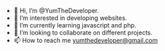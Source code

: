 - 👋 Hi, I’m @YumTheDeveloper.
- 👀 I’m interested in developing websites. 
- 🌱 I’m currently learning javascript and php.
- 💞️ I’m looking to collaborate on different projects.
- 📫 How to reach me yumthedeveloper@gmail.com

<!---
YumTheDeveloper/YumTheDeveloper is a ✨ special ✨ repository because its `README.md` (this file) appears on your GitHub profile.
You can click the Preview link to take a look at your changes.
--->
